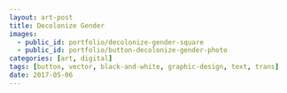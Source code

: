 ```yaml
---
layout: art-post
title: Decolonize Gender
images:
  - public_id: portfolio/decolonize-gender-square
  - public_id: portfolio/button-decolonize-gender-photo
categories: [art, digital]
tags: [button, vector, black-and-white, graphic-design, text, trans]
date: 2017-05-06
---
```

